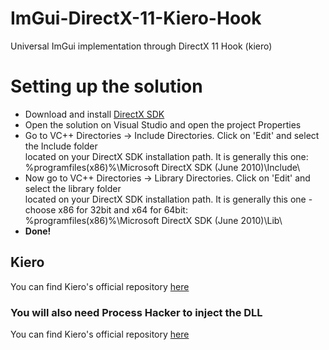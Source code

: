 # ImGui-DirectX-11-Kiero-Hook
Universal ImGui implementation through DirectX 11 Hook (kiero)
<h1>Setting up the solution</h1>
<ul>
  <li>Download and install <a href="https://www.microsoft.com/en-us/download/details.aspx?id=6812">DirectX SDK</a></li>
  <li>Open the solution on Visual Studio and open the project Properties</li>
  <li>Go to VC++ Directories -> Include Directories. Click on 'Edit' and select the Include folder <br/>located on your DirectX SDK installation path. It is generally this one: <br/>%programfiles(x86)%\Microsoft DirectX SDK (June 2010)\Include\
  <li>Now go to VC++ Directories -> Library Directories. Click on 'Edit' and select the library folder <br/> located on your DirectX SDK installation path. It is generally this one - choose x86 for 32bit and x64 for 64bit: <br/>%programfiles(x86)%\Microsoft DirectX SDK (June 2010)\Lib\</li>
  <li><b>Done!</b></li>
</ul>
<h2>Kiero</h2>
<p>You can find Kiero's official repository <a href="https://github.com/Rebzzel/kiero">here</a>
<h3> You will also need Process Hacker to inject the DLL</h3>
<p>You can find Kiero's official repository <a href="https://processhacker.sourceforge.io/">here</a>

